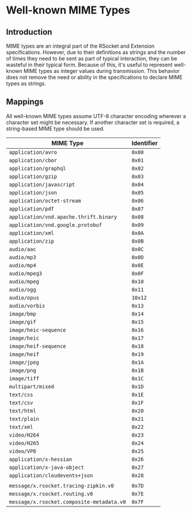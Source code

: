 # Well-known MIME Types

## Introduction
MIME types are an integral part of the RSocket and Extension specifications.  However, due to their definitions as strings and the number of times they need to be sent as part of typical interaction, they can be wasteful in their typical form.  Because of this, it's useful to represent well-known MIME types as integer values during transmission.  This behavior does not remove the need or ability in the specifications to declare MIME types as strings.

## Mappings
All well-known MIME types assume UTF-8 character encoding wherever a character set might be necessary.  If another character set is required, a string-based MIME type should be used.

| MIME Type | Identifier
| --------- | ----------
| `application/avro` | `0x00`
| `application/cbor` | `0x01`
| `application/graphql` | `0x02`
| `application/gzip` | `0x03`
| `application/javascript` | `0x04`
| `application/json` | `0x05`
| `application/octet-stream` | `0x06`
| `application/pdf` | `0x07`
| `application/vnd.apache.thrift.binary` | `0x08`
| `application/vnd.google.protobuf` | `0x09`
| `application/xml` | `0x0A`
| `application/zip` | `0x0B`
| `audio/aac` | `0x0C`
| `audio/mp3` | `0x0D`
| `audio/mp4` | `0x0E`
| `audio/mpeg3` | `0x0F`
| `audio/mpeg` | `0x10`
| `audio/ogg` | `0x11`
| `audio/opus` | `10x12`
| `audio/vorbis` | `0x13`
| `image/bmp` | `0x14`
| `image/gif` | `0x15`
| `image/heic-sequence` | `0x16`
| `image/heic` | `0x17`
| `image/heif-sequence` | `0x18`
| `image/heif` | `0x19`
| `image/jpeg` | `0x1A`
| `image/png` | `0x1B`
| `image/tiff` | `0x1C`
| `multipart/mixed` | `0x1D`
| `text/css` | `0x1E`
| `text/csv` | `0x1F`
| `text/html` | `0x20`
| `text/plain` | `0x21`
| `text/xml` | `0x22`
| `video/H264` | `0x23`
| `video/H265` | `0x24`
| `video/VP8` | `0x25`
| `application/x-hessian` | `0x26`
| `application/x-java-object` | `0x27`
| `application/cloudevents+json` | `0x28`
| |
| `message/x.rsocket.tracing-zipkin.v0` | `0x7D`
| `message/x.rsocket.routing.v0` | `0x7E`
| `message/x.rsocket.composite-metadata.v0` | `0x7F`
